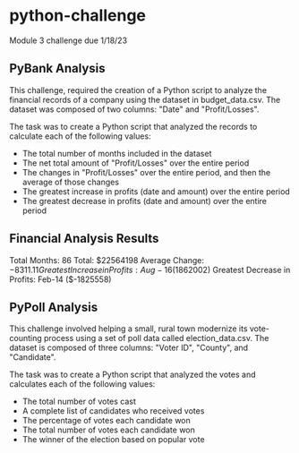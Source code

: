 # python-challenge
Module 3 challenge due 1/18/23

## PyBank Analysis
This challenge, required the creation of a Python script to analyze the financial records of a company using the dataset in budget_data.csv. The dataset was composed of two columns: "Date" and "Profit/Losses".

The task was to create a Python script that analyzed the records to calculate each of the following values:
- The total number of months included in the dataset
- The net total amount of "Profit/Losses" over the entire period
- The changes in "Profit/Losses" over the entire period, and then the average of those changes
- The greatest increase in profits (date and amount) over the entire period
- The greatest decrease in profits (date and amount) over the entire period


Financial Analysis Results
----------------------------
Total Months: 86
Total: $22564198
Average Change: $-8311.11
Greatest Increase in Profits: Aug-16 ($1862002)
Greatest Decrease in Profits: Feb-14 ($-1825558)


## PyPoll Analysis
This challenge involved helping a small, rural town modernize its vote-counting process using a set of poll data called election_data.csv. The dataset is composed of three columns: "Voter ID", "County", and "Candidate". 

The task was to create a Python script that analyzed the votes and calculates each of the following values:
- The total number of votes cast
- A complete list of candidates who received votes
- The percentage of votes each candidate won
- The total number of votes each candidate won
- The winner of the election based on popular vote
